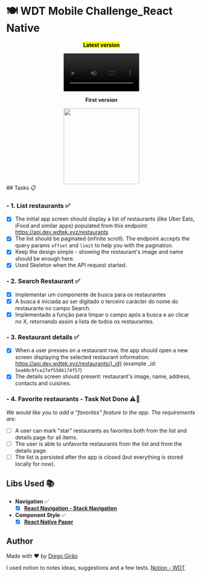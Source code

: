 # 🍽️ WDT Mobile Challenge_React Native

<div align='center'>
<p><strong><mark>Latest version</mark></strong></p>
<video width='200' autoplay loop controls>
<source src="assets/restaurants_app_updated.mp4" type='video/mp4'>
</video>
<p><strong>First version</strong></p><img width='200' src="assets/restaurants_app.gif">
</div>
## Tasks 📋

### - **1. List restaurants** ✅

- [x] The initial app screen should display a list of restaurants (like Uber Eats, iFood and similar apps) populated from this endpoint: https://api.dev.wdtek.xyz/restaurants
- [x] The list should be paginated (infinite scroll). The endpoint accepts the query params `offset` and `limit` to help you with the pagination.
- [x] Keep the design simple - showing the restaurant's image and name should be enough here.
- [x] Used Skeleton when the API request started.

### - **2. Search Restaurant** ✅

- [x] Implementar um componente de busca para os restaurantes
- [x] A busca é iniciada ao ser digitado o terceiro carácter do nome do restaurante no campo Search.
- [x] Implementado a função para limpar o campo após a busca e ao clicar no X, retornando assim a lista de todos os restaurantes.

### - **3. Restaurant details** ✅

- [x] When a user presses on a restaurant row, the app should open a new screen displaying the selected restaurant information: https://api.dev.wdtek.xyz/restaurants/{_id} (example \_id: `5ea88c9fce27ef5586174f57`)
- [x] The details screen should present: restaurant's image, name, address, contacts and cuisines.

### - **4. Favorite restaurants - Task Not Done** ⚠️🚫

_We would like you to add a "favorites" feature to the app. The requirements are:_

- [ ] A user can mark "star" restaurants as favorites both from the list and details page for all items.
- [ ] The user is able to unfavorite restaurants from the list and from the details page.
- [ ] The list is persisted after the app is closed (but everything is stored locally for now).

## Libs Used 📚

- **Navigation** ✅
  - [x] [**React Navigation - Stack Navigation**](https://github.com/react-navigation/react-navigation)
- **Component Style** ✅
  - [x] [**React Native Paper**](https://github.com/react-navigation/react-navigation)

## Author

Made with ❤️ by [Diego Girão](https://github.com/Diego-Girao)

I used notion to notes ideas, suggestions and a few tests.
[Notion - WDT](https://destiny-power-2f9.notion.site/WDT-Mobile-Challenge_React-Native-2588556dafb24ae6a6ad5ebdf70cd06f)

<!-- ```markdown
# Wedigitek React Native Challenge

You are free to use any libraries that you feel needed to complete the following tasks, but we will highly value the usage of:
- [Redux](https://github.com/reduxjs/redux)
- [Redux-Saga](https://github.com/redux-saga/redux-saga)
- [React Navigation](https://github.com/react-navigation/react-navigation)

## Tasks

### **1. List restaurants - Task Done**

- [x] The initial app screen should display a list of restaurants (like Uber Eats, iFood and similar apps) populated from this endpoint: https://api.dev.wdtek.xyz/restaurants
- [x] The list should be paginated (infinite scroll). The endpoint accepts the query params `offset` and `limit` to help you with the pagination.
- [x] Keep the design simple - showing the restaurant's image and name should be enough here.

### **2. Restaurant details - Task Done**

- [x] When a user presses on a restaurant row, the app should open a new screen displaying the selected restaurant information: https://api.dev.wdtek.xyz/restaurants/{_id} (example _id: `5ea88c9fce27ef5586174f57`)
- [x] The details screen should present: restaurant's image, name, address, contacts and cuisines.

### **3. Favorite restaurants - Task Not Done**

We would like you to add a "favorites" feature to the app. The requirements are:

- [ ] A user can mark "star" restaurants as favorites both from the list and details page for all items.
- [ ] The user is able to unfavorite restaurants from the list and from the details page.
- [ ] The list is persisted after the app is closed (but everything is stored locally for now).

## Practicalities

When you're ready to submit your challenge, share the link to your repo with us.
If you prefer to keep it private, we will provide you with some emails to invite
to the repo.

We're excited to have you take on this challenge and looking forward to seeing
your solution.

Happy coding!
``` -->
